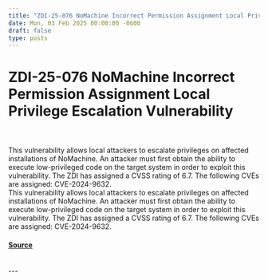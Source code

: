 ```yaml
---
title: "ZDI-25-076 NoMachine Incorrect Permission Assignment Local Privilege Escalation Vulnerability"
date: Mon, 03 Feb 2025 00:00:00 -0600
draft: false
type: posts
---
```

# ZDI-25-076 NoMachine Incorrect Permission Assignment Local Privilege Escalation Vulnerability

<br/>

<br/>
This vulnerability allows local attackers to escalate privileges on affected installations of NoMachine. An attacker must first obtain the ability to execute low-privileged code on the target system in order to exploit this vulnerability. The ZDI has assigned a CVSS rating of 6.7. The following CVEs are assigned: CVE-2024-9632.
<br/>
This vulnerability allows local attackers to escalate privileges on affected installations of NoMachine. An attacker must first obtain the ability to execute low-privileged code on the target system in order to exploit this vulnerability. The ZDI has assigned a CVSS rating of 6.7. The following CVEs are assigned: CVE-2024-9632.

#### [Source](http://www.zerodayinitiative.com/advisories/ZDI-25-076/)

<br/>
---
